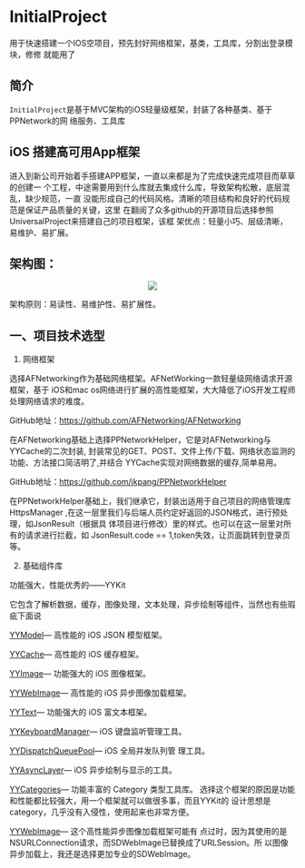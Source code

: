 # InitialProject
用于快速搭建一个IOS空项目，预先封好网络框架，基类，工具库，分割出登录模块，修修
就能用了

## 简介
`InitialProject`是基于MVC架构的iOS轻量级框架，封装了各种基类、基于PPNetwork的网
络服务、工具库

## iOS 搭建高可用App框架

进入到新公司开始着手搭建APP框架，一直以来都是为了完成快速完成项目而草草的创建一
个工程，中途需要用到什么库就去集成什么库，导致架构松散，底层混乱，缺少规范，一直
没能形成自己的代码风格。清晰的项目结构和良好的代码规范是保证产品质量的关键，这里
在翻阅了众多github的开源项目后选择参照UniversalProject来搭建自己的项目框架，该框
架优点：轻量小巧、层级清晰，易维护、易扩展。

## 架构图：

<div align=center><img src="http://git.zhiqi.cn/junjie/images/raw/e4a4c419f04d45
ff916829e974ad9871f3187456/WechatIMG20641.jpeg"/></div>

架构原则：易读性、易维护性、易扩展性。

## 一、项目技术选型

1. 网络框架

选择AFNetworking作为基础网络框架。AFNetWorking一款轻量级网络请求开源框架，基于
iOS和mac os网络进行扩展的高性能框架，大大降低了iOS开发工程师处理网络请求的难度。

GitHub地址：https://github.com/AFNetworking/AFNetworking

在AFNetworking基础上选择PPNetworkHelper，它是对AFNetworking与YYCache的二次封装,
封装常见的GET、POST、文件上传/下载、网络状态监测的功能、方法接口简洁明了,并结合
YYCache实现对网络数据的缓存,简单易用。

GitHub地址：https://github.com/jkpang/PPNetworkHelper

在PPNetworkHelper基础上，我们继承它，封装出适用于自己项目的网络管理库HttpsManager
,在这一层里我们与后端人员约定好返回的JSON格式，进行预处理，如JsonResult（根据具
体项目进行修改）里的样式。也可以在这一层里对所有的请求进行拦截，如
JsonResult.code == 1,token失效，让页面跳转到登录页等。

2. 基础组件库

功能强大，性能优秀的——YYKit  

它包含了解析数据，缓存，图像处理，文本处理，异步绘制等组件，当然也有些瑕疵下面说

<a href="https://link.jianshu.com?t=https://github.com/ibireme/YYModel" target
="_blank" rel="nofollow">YYModel</a>— 高性能的 iOS JSON 模型框架。

<a href="https://link.jianshu.com?t=https://github.com/ibireme/YYCache" target=
"_blank" rel="nofollow">YYCache</a>— 高性能的 iOS 缓存框架。

<a href="https://link.jianshu.com?t=https://github.com/ibireme/YYImage" target=
"_blank" rel="nofollow">YYImage</a>— 功能强大的 iOS 图像框架。

<a href="https://link.jianshu.com?t=https://github.com/ibireme/YYWebImage" 
target="_blank" rel="nofollow">YYWebImage</a>— 高性能的 iOS 异步图像加载框架。

<a href="https://link.jianshu.com?t=https://github.com/ibireme/YYText" target
="_blank" rel="nofollow">YYText</a>— 功能强大的 iOS 富文本框架。

<a href="https://link.jianshu.com?t=https://github.com/ibireme/YYKeyboardManager"
target="_blank" rel="nofollow">YYKeyboardManager</a>— iOS 键盘监听管理工具。

<a href="https://link.jianshu.com?t=https://github.com/ibireme/YYDispatchQueue
Pool" target="_blank" rel="nofollow">YYDispatchQueuePool</a>— iOS 全局并发队列管
理工具。

<a href="https://link.jianshu.com?t=https://github.com/ibireme/YYAsyncLayer" 
target="_blank" rel="nofollow">YYAsyncLayer</a>— iOS 异步绘制与显示的工具。

<a href="https://link.jianshu.com?t=https://github.com/ibireme/YYCategories" 
target="_blank" rel="nofollow">YYCategories</a>— 功能丰富的 Category 类型工具库。
选择这个框架的原因是功能和性能都比较强大，用一个框架就可以做很多事，而且YYKit的
设计思想是category，几乎没有入侵性，使用起来也非常方便。

<a href="https://link.jianshu.com?t=https://github.com/ibireme/YYWebImage" 
target="_blank" rel="nofollow">YYWebImage</a>— 这个高性能异步图像加载框架可能有
点过时，因为其使用的是NSURLConnection请求，而SDWebImage已替换成了URLSession。所
以图像异步加载上，我还是选择更加专业的SDWebImage。